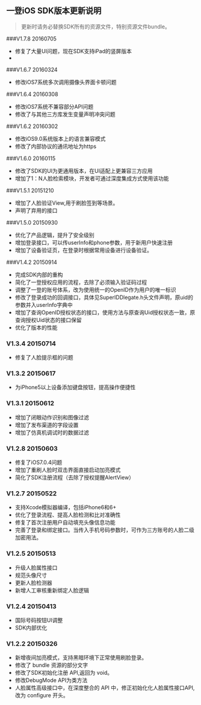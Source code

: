 ## 一登iOS SDK版本更新说明

> 更新时请务必替换SDK所有的资源文件，特别资源文件bundle。

###V1.7.8  20160705

- 修复了大量UI问题，现在SDK支持iPad的竖屏版本
- 

###V1.6.7  20160324

- 修改iOS7系统多次调用摄像头界面卡顿问题

###V1.6.4  20160308
- 修改iOS7系统不兼容部分API问题
- 修改了与其他三方库发生变量声明冲突问题

###V1.6.2  20160302
- 修改iOS9.0系统版本上的语言兼容模式
- 修改了内部协议的通讯地址为https

###V1.6.0  20160115
- 修改了SDK的UI为更通用版本，在UI适配上更兼容三方应用
- 增加了1：N人脸检索模块，开发者可通过深度集成方式使用该功能


###V1.5.1  20151210
- 增加了人脸验证View,用于刷脸签到等场景。
- 声明了弃用的接口



###V1.5.0  20150930
- 优化了产品逻辑，提升了安全级别
- 增加登录接口，可以传userInfo和phone参数，用于新用户快速注册
- 增加了设备验证页，在登录时根据常用设备进行设备验证。



###V1.4.2  20150914

- 完成SDK内部的重构
- 简化了一登授权应用的流程，去除了必须输入验证码过程
- 调整了一登的账号体系，改为使用统一的OpenID作为用户的唯一标识
- 修改了登录成功的回调接口，具体见SuperIDDlegate.h头文件声明，原uid的参数并入userInfo字典中
- 增加了查询OpenID授权状态的接口，使用方法与原查询Uid授权状态一致，原查询授权Uid状态的接口保留
- 优化了版本的性能


### V1.3.4 20150714

- 修复了人脸提示框的问题

### V1.3.2 20150617

- 为iPhone5以上设备添加键盘按钮，提高操作便捷性


### V1.3.1 20150612

- 增加了闭眼动作识别和图像过滤
- 增加了发布渠道的字段设置
- 增加了仿真机调试时的数据过滤


### V1.2.8 20150603

- 修复了iOS7.0.4问题
- 增加了重刷人脸时双击界面直接启动加亮模式
- 简化了SDK注册流程（去除了授权提醒AlertView）


### V1.2.7 20150522

- 支持Xcode模拟器编译，包括iPhone6和6+
- 优化了登录流程、提高人脸检测和比对准确性
- 修复了首次注册用户自动填充头像信息功能
- 完善了登录和绑定接口。当传入手机号码参数时，可作为三方账号的人脸二级加密用法。

### V1.2.5 20150513

- 升级人脸属性接口
- 规范头像尺寸
- 更新人脸检测器
- 新增人工审核重新绑定人脸逻辑


### V1.2.4 20150413

- 国际号码按钮UI调整
- SDK内部优化

### V1.2.2 20150326

- 新增夜间加亮模式，支持黑暗环境下正常使用刷脸登录。
- 修改了 bundle 资源的部分文字
- 修改了SDK初始化注册 API,返回为 void。
- 修改DebugMode API为类方法
- 人脸属性高级接口中，在深度整合的 API 中，修正初始化化人脸属性接口API, 改为 configure 开头。